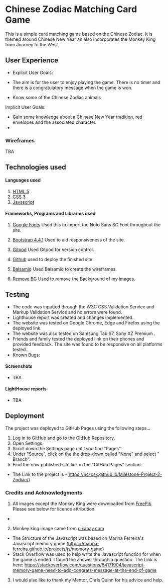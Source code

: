 # Chinese Zodiac Matching Card Game

This is a simple card matching game based on the Chinese Zodiac. It is themed around Chinese New Year an also incorporates the Monkey King from Journey to the West

## User Experience
* Explicit User Goals:

* The aim is for the user to enjoy playing the game. There is no timer and there is a congratulatory message when the game is won.
* Know some of the Chinese Zodiac animals

Implicit User Goals:
* Gain some knowledge about a Chinese New Year tradition, red envelopes and the associated character.
* 
### Wireframes

TBA

## Technologies used
#### Languages used
1. [HTML 5](https://html.spec.whatwg.org/multipage/)
2. [CSS 3](https://www.w3.org/Style/CSS/Overview.en.html)
3. [Javascript](https://www.javascript.com/)

#### Frameworks, Programs and Libraries used

1. [Google Fonts](https://fonts.google.com/) 
Used this to import the Noto Sans SC Font throughout the site.

2. [Bootstrap 4.4.1](https://getbootstrap.com/docs/4.4/getting-started/introduction/)
Used to aid responsiveness of the site.

3. [Gitpod](https://www.gitpod.io/) Used Gitpod for version control.

4. [Github](https://github.com/) used to deploy the finished site.

5. [Balsamiq](https://balsamiq.com/) Used Balsamiq to create the wireframes.

6. [Remove BG](https://www.remove.bg/) Used to remove the Background of my images.

## Testing
* The code was inputted through the W3C CSS Validation Service and Markup Validation Service and no errors were found. 
* Lighthouse report was created and changes implemented.
* The website was tested on Google Chrome, Edge and  Firefox using the deployed link.
* The website was also tested on Samsung Tab S7, Sony XZ Premium . 
* Friends and family tested the deployed link on their phones and provided feedback. The site was found to be responsive on all platforms tested.
* Known Bugs: 

#### Screenshots

* TBA

#### LightHouse reports
* TBA

## Deployment
The project was deployed to GitHub Pages using the following steps...

1. Log in to GitHub and go to the GitHub Repository.
2. Open Settings.
3. Scroll down the Settings page until you find "Pages".
4. Under "Source", click on the the drop-down called "None" and select " Branch".
5. Find the now published site link in the "GitHub Pages" section.

* The Link to the project is -(https://nc-csx.github.io/Milestone-Project-2-Zodiac/)

### Credits and Acknowledgments 
1. All images except the Monkey King were downloaded from [FreePik](https://www.freepik.com/home). Please see below for licence attribution
 * 
 2. Monkey king image came from [pixabay.com](https://pixabay.com/vectors/monkey-king-cloud-flying-baby-1940533/)
* The Structure of the Javascript was based on Marina Ferreira's Javascript memory game (https://marina-ferreira.github.io/projects/js/memory-game)
* Stack Overflow was used to help write the Javascript function for when the game is ended. I found the answer through a question. The Link is here: https://stackoverflow.com/questions/54171904/javascript-memory-game-need-to-add-congrats-message-at-the-end-of-game
3. I would also like to thank my Mentor, Chris Quinn for his advice and help.